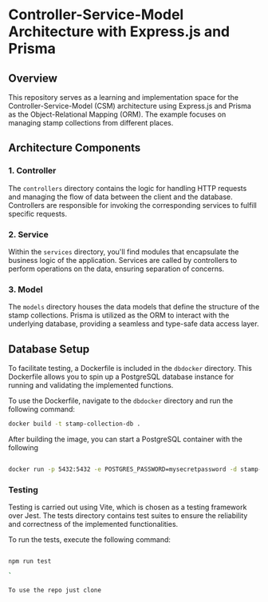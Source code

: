 # Controller-Service-Model Architecture with Express.js and Prisma

## Overview

This repository serves as a learning and implementation space for the Controller-Service-Model (CSM) architecture using Express.js and Prisma as the Object-Relational Mapping (ORM). The example focuses on managing stamp collections from different places.

## Architecture Components

### 1. Controller

The `controllers` directory contains the logic for handling HTTP requests and managing the flow of data between the client and the database. Controllers are responsible for invoking the corresponding services to fulfill specific requests.

### 2. Service

Within the `services` directory, you'll find modules that encapsulate the business logic of the application. Services are called by controllers to perform operations on the data, ensuring separation of concerns.

### 3. Model

The `models` directory houses the data models that define the structure of the stamp collections. Prisma is utilized as the ORM to interact with the underlying database, providing a seamless and type-safe data access layer.

## Database Setup

To facilitate testing, a Dockerfile is included in the `dbdocker` directory. This Dockerfile allows you to spin up a PostgreSQL database instance for running and validating the implemented functions.

To use the Dockerfile, navigate to the `dbdocker` directory and run the following command:

```bash
docker build -t stamp-collection-db .

```
After building the image, you can start a PostgreSQL container with the following

```bash

docker run -p 5432:5432 -e POSTGRES_PASSWORD=mysecretpassword -d stamp-collection-db


```
###  Testing
Testing is carried out using Vite, which is chosen as a testing framework over Jest. The tests directory contains test suites to ensure the reliability and correctness of the implemented functionalities.

To run the tests, execute the following command:

```bash

npm run test 

`

To use the repo just clone 

